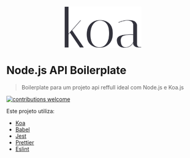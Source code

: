 <p align="center">
  <img src="images/koa.png" width="200">
</p>

# Node.js API Boilerplate

> Boilerplate para um projeto api reffull ideal com Node.js e Koa.js

[![contributions welcome](https://img.shields.io/badge/contributions-welcome-brightgreen.svg?style=flat)](https://github.com/ViniciusSabino/nodejs_api_boilerplate/issues)

Este projeto utiliza:
- [Koa](https://koajs.com/)
- [Babel](https://babeljs.io/)
- [Jest](https://jestjs.io/)
- [Prettier](https://prettier.io/)
- [Eslint](https://eslint.org/)

